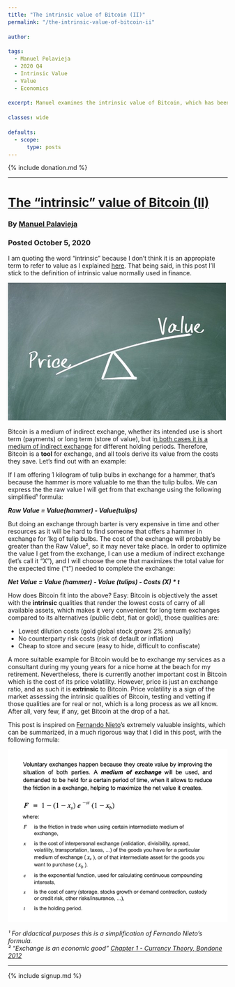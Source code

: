 ```yaml
---
title: "The intrinsic value of Bitcoin (II)"
permalink: "/the-intrinsic-value-of-bitcoin-ii"

author: 

tags:
  - Manuel Polavieja
  - 2020 Q4
  - Intrinsic Value
  - Value
  - Economics

excerpt: Manuel examines the intrinsic value of Bitcoin, which has been debated many times but lays out a clear framework. Posted October 5, 2020.

classes: wide

defaults:
  - scope:
      type: posts
---
```


{% include donation.md %}

***

# [The “intrinsic” value of Bitcoin (II)](https://manuelpolavieja.medium.com/the-intrinsic-value-of-bitcoin-ii-40f8d9f48c73)
### By [Manuel Palavieja](https://twitter.com/ManuelPolavieja)
### Posted October 5, 2020

I am quoting the word “intrinsic” because I don’t think it is an appropiate term to refer to value as I explained [here](https://medium.com/@manuelpolavieja/the-intrisic-value-of-bitcoin-d79108c51867). That being said, in this post I’ll stick to the definition of intrinsic value normally used in finance.

![Image for post](/assets/images/2020/m10/mp1.jpg)

Bitcoin is a medium of indirect exchange, whether its intended use is short term (payments) or long term (store of value), but i[n both cases it is a medium of indirect exchange](https://bisq.network/blog/bitcoin-and-the-store-of-value-narrative/) for different holding periods. Therefore, Bitcoin is a **tool** for exchange, and all tools derive its value from the costs they save. Let’s find out with an example:

If I am offering 1 kilogram of tulip bulbs in exchange for a hammer, that’s because the hammer is more valuable to me than the tulip bulbs. We can express the the raw value I will get from that exchange using the following simplified¹ formula:

**_Raw Value = Value(hammer) - Value(tulips)_**

But doing an exchange through barter is very expensive in time and other resources as it will be hard to find someone that offers a hammer in exchange for 1kg of tulip bulbs. The cost of the exchange will probably be greater than the Raw Value², so it may never take place. In order to optimize the value I get from the exchange, I can use a medium of indirect exchange (let’s call it “X”), and I will choose the one that maximizes the total value for the expected time (“t”) needed to complete the exchange:

**_Net Value = Value (hammer) - Value (tulips) - Costs (X) * t_**

How does Bitcoin fit into the above? Easy: Bitcoin is objectively the asset with the **intrinsic** qualities that render the lowest costs of carry of all available assets, which makes it very convenient for long term exchanges compared to its alternatives (public debt, fiat or gold), those qualities are:

*   Lowest dilution costs (gold global stock grows 2% annually)
*   No counterparty risk costs (risk of default or inflation)
*   Cheap to store and secure (easy to hide, difficult to confiscate)

A more suitable example for Bitcoin would be to exchange my services as a consultant during my young years for a nice home at the beach for my retirement. Nevertheless, there is currently another important cost in Bitcoin which is the cost of its price volatility. However, price is just an exchange ratio, and as such it is **extrinsic** to Bitcoin. Price volatility is a sign of the market assessing the intrinsic qualities of Bitcoin, testing and vetting if those qualities are for real or not, which is a long process as we all know. After all, very few, if any, get Bitcoin at the drop of a hat.

This post is inspired on [Fernando Nieto](https://twitter.com/fnietom)’s extremely valuable insights, which can be summarized, in a much rigorous way that I did in this post, with the following formula:

![Image for post](/assets/images/2020/m10/mp2.png)

_¹_ _For didactical purposes this is a simplification of Fernando Nieto’s formula.  
² “Exchange is an economic good”_ [_Chapter 1 - Currency Theory, Bondone 2012_](https://www.carlosbondone.com/pdf/Currency_Theory_(Carlos_Bondone).pdf)



***

{% include signup.md %}